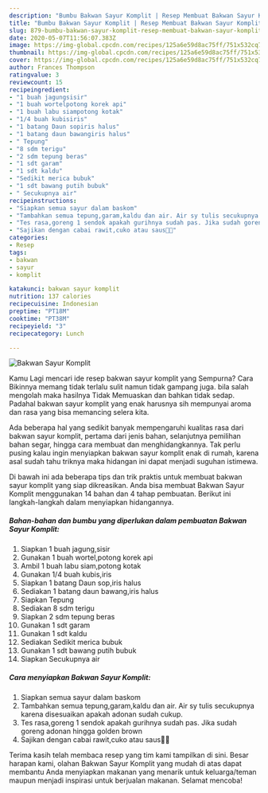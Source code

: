 ```yaml
---
description: "Bumbu Bakwan Sayur Komplit | Resep Membuat Bakwan Sayur Komplit Yang Menggugah Selera"
title: "Bumbu Bakwan Sayur Komplit | Resep Membuat Bakwan Sayur Komplit Yang Menggugah Selera"
slug: 879-bumbu-bakwan-sayur-komplit-resep-membuat-bakwan-sayur-komplit-yang-menggugah-selera
date: 2020-05-07T11:56:07.383Z
image: https://img-global.cpcdn.com/recipes/125a6e59d8ac75ff/751x532cq70/bakwan-sayur-komplit-foto-resep-utama.jpg
thumbnail: https://img-global.cpcdn.com/recipes/125a6e59d8ac75ff/751x532cq70/bakwan-sayur-komplit-foto-resep-utama.jpg
cover: https://img-global.cpcdn.com/recipes/125a6e59d8ac75ff/751x532cq70/bakwan-sayur-komplit-foto-resep-utama.jpg
author: Frances Thompson
ratingvalue: 3
reviewcount: 15
recipeingredient:
- "1 buah jagungsisir"
- "1 buah wortelpotong korek api"
- "1 buah labu siampotong kotak"
- "1/4 buah kubisiris"
- "1 batang Daun sopiris halus"
- "1 batang daun bawangiris halus"
- " Tepung"
- "8 sdm terigu"
- "2 sdm tepung beras"
- "1 sdt garam"
- "1 sdt kaldu"
- "Sedikit merica bubuk"
- "1 sdt bawang putih bubuk"
- " Secukupnya air"
recipeinstructions:
- "Siapkan semua sayur dalam baskom"
- "Tambahkan semua tepung,garam,kaldu dan air. Air sy tulis secukupnya karena disesuaikan apakah adonan sudah cukup."
- "Tes rasa,goreng 1 sendok apakah gurihnya sudah pas. Jika sudah goreng adonan hingga golden brown"
- "Sajikan dengan cabai rawit,cuko atau saus🥰🤤"
categories:
- Resep
tags:
- bakwan
- sayur
- komplit

katakunci: bakwan sayur komplit 
nutrition: 137 calories
recipecuisine: Indonesian
preptime: "PT18M"
cooktime: "PT38M"
recipeyield: "3"
recipecategory: Lunch

---
```



![Bakwan Sayur Komplit](https://img-global.cpcdn.com/recipes/125a6e59d8ac75ff/751x532cq70/bakwan-sayur-komplit-foto-resep-utama.jpg)

Kamu Lagi mencari ide resep bakwan sayur komplit yang Sempurna? Cara Bikinnya memang tidak terlalu sulit namun tidak gampang juga. bila salah mengolah maka hasilnya Tidak Memuaskan dan bahkan tidak sedap. Padahal bakwan sayur komplit yang enak harusnya sih mempunyai aroma dan rasa yang bisa memancing selera kita.

Ada beberapa hal yang sedikit banyak mempengaruhi kualitas rasa dari bakwan sayur komplit, pertama dari jenis bahan, selanjutnya pemilihan bahan segar, hingga cara membuat dan menghidangkannya. Tak perlu pusing kalau ingin menyiapkan bakwan sayur komplit enak di rumah, karena asal sudah tahu triknya maka hidangan ini dapat menjadi suguhan istimewa.




Di bawah ini ada beberapa tips dan trik praktis untuk membuat bakwan sayur komplit yang siap dikreasikan. Anda bisa membuat Bakwan Sayur Komplit menggunakan 14 bahan dan 4 tahap pembuatan. Berikut ini langkah-langkah dalam menyiapkan hidangannya.

<!--inarticleads1-->

##### Bahan-bahan dan bumbu yang diperlukan dalam pembuatan Bakwan Sayur Komplit:

1. Siapkan 1 buah jagung,sisir
1. Gunakan 1 buah wortel,potong korek api
1. Ambil 1 buah labu siam,potong kotak
1. Gunakan 1/4 buah kubis,iris
1. Siapkan 1 batang Daun sop,iris halus
1. Sediakan 1 batang daun bawang,iris halus
1. Siapkan  Tepung
1. Sediakan 8 sdm terigu
1. Siapkan 2 sdm tepung beras
1. Gunakan 1 sdt garam
1. Gunakan 1 sdt kaldu
1. Sediakan Sedikit merica bubuk
1. Gunakan 1 sdt bawang putih bubuk
1. Siapkan  Secukupnya air




<!--inarticleads2-->

##### Cara menyiapkan Bakwan Sayur Komplit:

1. Siapkan semua sayur dalam baskom
1. Tambahkan semua tepung,garam,kaldu dan air. Air sy tulis secukupnya karena disesuaikan apakah adonan sudah cukup.
1. Tes rasa,goreng 1 sendok apakah gurihnya sudah pas. Jika sudah goreng adonan hingga golden brown
1. Sajikan dengan cabai rawit,cuko atau saus🥰🤤




Terima kasih telah membaca resep yang tim kami tampilkan di sini. Besar harapan kami, olahan Bakwan Sayur Komplit yang mudah di atas dapat membantu Anda menyiapkan makanan yang menarik untuk keluarga/teman maupun menjadi inspirasi untuk berjualan makanan. Selamat mencoba!
